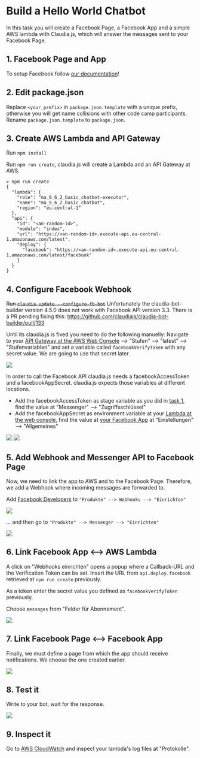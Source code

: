 # Build a Hello World Chatbot

In this task you will create a Facebook Page, a Facebook App and a simple AWS lambda with Claudia.js, which will answer the messages sent to your Facebook Page.

## 1. Facebook Page and App

To setup Facebook follow [our documentation](https://github.com/senacor/InnoLabFacebookMessenger/tree/master/docs/setup_facebook)!

## 2. Edit package.json

Replace `<your_prefix>` in `package.json.template` with a unique prefix, otherwise you will get name collisions with other code camp participants. Rename `package.json.template` to `package.json`.

## 3. Create AWS Lambda and API Gateway

Run `npm install`

Run `npm run create`, claudia.js will create a Lambda and an API Gateway at AWS.

```
> npm run create
{
  "lambda": {
    "role": "ma_9_6_2_basic_chatbot-executor",
    "name": "ma_9_6_2_basic_chatbot",
    "region": "eu-central-1"
  },
  "api": {
    "id": "<an-random-id>",
    "module": "index",
    "url": "https://<an-random-id>.execute-api.eu-central-1.amazonaws.com/latest",
    "deploy": {
      "facebook": "https://<an-random-id>.execute-api.eu-central-1.amazonaws.com/latest/facebook"
    }
  }
}
```

## 4. Configure Facebook Webhook

~~Run `claudia update --configure-fb-bot`~~ Unfortunately the claudia-bot-builder version 4.5.0 does not work with Facebook API version 3.3. There is a PR pending fixing this: https://github.com/claudiajs/claudia-bot-builder/pull/133

Until its claudia.js is fixed you need to do the following manuelly: Navigate to your [API Gateway at the AWS Web Console](https://eu-central-1.console.aws.amazon.com/apigateway/home?region=eu-central-1#/apis) --> "Stufen" --> "latest" --> "Stufenvariablen" and set a variable called `facebookVerifyToken` with any secret value. We are going to use that secret later.

![](images/api_vars.png)

In order to call the Facebook API claudia.js needs a facebookAccessToken and a facebookAppSecret. claudia.js expects those variables at different locations. 
* Add the facebookAccessToken as stage variable as you did in [task 1](../01_build_hello_world_chatbot), find the value at "Messenger" --> "Zugriffsschlüssel"
* Add the facebookAppSecret as environment variable at your [Lambda at the web console](https://eu-central-1.console.aws.amazon.com/lambda/home?region=eu-central-1#/functions), find the value at [your Facebook App](developers.facebook.com) at "Einstellungen" --> "Allgemeines"

![](images/token.png)
![](images/secret.png)

## 5. Add Webhook and Messenger API to Facebook Page

Now, we need to link the app to AWS and to the Facebook Page. Therefore, we add a Webhook where incoming messages are forwarded to.

Add [Facebook Developers](developers.facebook.com) to `"Produkte" --> Webhooks --> "Einrichten"`

![](images/webhooks.png)

... and then go to `"Produkte" --> Messenger --> "Einrichten"`

![](images/messenger.png)

## 6. Link Facebook App <--> AWS Lambda

A click on "Webhooks einrichten" opens a popup where a Callback-URL and the Verification Token can be set. Insert the URL from `api.deploy.facebook` retrieved at `npm run create` previously.

As a token enter the secret value you defined as `facebookVerifyToken` previously.

Choose `messages` from "Felder für Abonnement".

![](images/new_webhook.png)

## 7. Link Facebook Page <--> Facebook App

Finally, we must define a page from which the app should receive notifications. We choose the one created earlier.

![](images/add_page.png)

## 8. Test it

Write to your bot, wait for the response.

![](images/test_it.png)

## 9. Inspect it

Go to [AWS CloudWatch](https://eu-central-1.console.aws.amazon.com/cloudwatch/home?region=eu-central-1#) and inspect your lambda's log files at "Protokolle".

